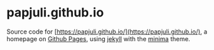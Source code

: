 # papjuli.github.io

Source code for [https://papjuli.github.io/](https://papjuli.github.io/), a homepage on [Github Pages](https://pages.github.com/), 
using [jekyll](https://jekyllrb.com/) with the [minima](https://github.com/jekyll/minima) theme.
